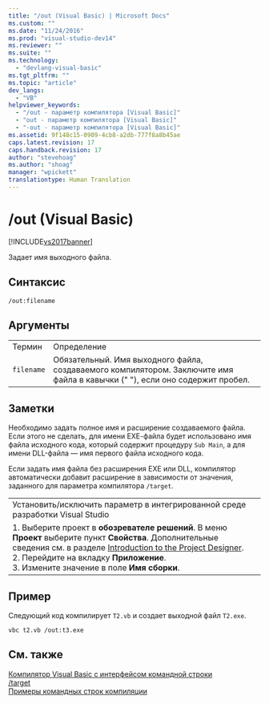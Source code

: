 ```yaml
---
title: "/out (Visual Basic) | Microsoft Docs"
ms.custom: ""
ms.date: "11/24/2016"
ms.prod: "visual-studio-dev14"
ms.reviewer: ""
ms.suite: ""
ms.technology: 
  - "devlang-visual-basic"
ms.tgt_pltfrm: ""
ms.topic: "article"
dev_langs: 
  - "VB"
helpviewer_keywords: 
  - "/out - параметр компилятора [Visual Basic]"
  - "out - параметр компилятора [Visual Basic]"
  - "-out - параметр компилятора [Visual Basic]"
ms.assetid: 9f148c15-0909-4cb8-a2db-777f8a8b45ae
caps.latest.revision: 17
caps.handback.revision: 17
author: "stevehoag"
ms.author: "shoag"
manager: "wpickett"
translationtype: Human Translation
---
```

# /out (Visual Basic)
[!INCLUDE[vs2017banner](../../../csharp/includes/vs2017banner.md)]

Задает имя выходного файла.  
  
## Синтаксис  
  
```  
/out:filename  
```  
  
## Аргументы  
  
|||  
|-|-|  
|Термин|Определение|  
|`filename`|Обязательный.  Имя выходного файла, создаваемого компилятором.  Заключите имя файла в кавычки \(" "\), если оно содержит пробел.|  
  
## Заметки  
 Необходимо задать полное имя и расширение создаваемого файла.  Если этого не сделать, для имени ЕХЕ\-файла будет использовано имя файла исходного кода, который содержит процедуру `Sub Main`, а для имени DLL\-файла — имя первого файла исходного кода.  
  
 Если задать имя файла без расширения EXE или DLL, компилятор автоматически добавит расширение в зависимости от значения, заданного для параметра компилятора `/target`.  
  
||  
|-|  
|Установить\/исключить параметр в интегрированной среде разработки Visual Studio|  
|1.  Выберите проект в **обозревателе решений**.  В меню **Проект** выберите пункт **Свойства**.  Дополнительные сведения см. в разделе [Introduction to the Project Designer](http://msdn.microsoft.com/ru-ru/898dd854-c98d-430c-ba1b-a913ce3c73d7).<br />2.  Перейдите на вкладку **Приложение**.<br />3.  Измените значение в поле **Имя сборки**.|  
  
## Пример  
 Следующий код компилирует `T2.vb` и создает выходной файл `T2.exe`.  
  
```  
vbc t2.vb /out:t3.exe  
```  
  
## См. также  
 [Компилятор Visual Basic с интерфейсом командной строки](../../../visual-basic/reference/command-line-compiler/index.md)   
 [\/target](../../../visual-basic/reference/command-line-compiler/target.md)   
 [Примеры командных строк компиляции](../../../visual-basic/reference/command-line-compiler/sample-compilation-command-lines.md)